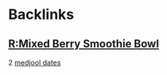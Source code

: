 
# Backlinks
## [R:Mixed Berry Smoothie Bowl](<R:Mixed Berry Smoothie Bowl.md>)
2 [medjool dates](<medjool dates.md>)


